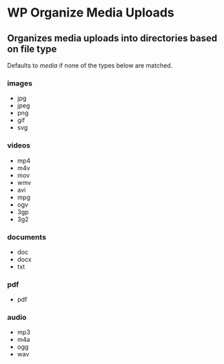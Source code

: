 # WP Organize Media Uploads
## Organizes media uploads into directories based on file type

Defaults to _media_ if none of the types below are matched.

### images
* jpg
* jpeg
* png
* gif
* svg

### videos
* mp4
* m4v
* mov
* wmv
* avi
* mpg
* ogv
* 3gp
* 3g2

### documents
* doc
* docx
* txt

### pdf
* pdf

### audio
* mp3
* m4a
* ogg
* wav